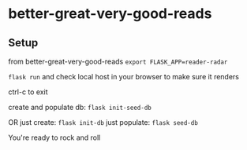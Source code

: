 # better-great-very-good-reads

## Setup

from better-great-very-good-reads `export FLASK_APP=reader-radar`

`flask run` and check local host in your browser to make sure it renders

ctrl-c to exit

create and populate db: `flask init-seed-db`

OR just create: `flask init-db` just populate: `flask seed-db`

You're ready to rock and roll
